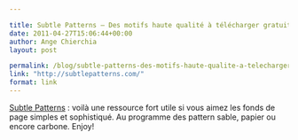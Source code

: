 ```yaml
---

title: Subtle Patterns – Des motifs haute qualité à télécharger gratuitement
date: 2011-04-27T15:06:44+00:00
author: Ange Chierchia
layout: post

permalink: /blog/subtle-patterns-des-motifs-haute-qualite-a-telecharger-gratuitement/
link: "http://subtlepatterns.com/"
format: link
---
```

<a href="http://subtlepatterns.com/" target="_blank">Subtle Patterns</a> : voilà une ressource fort utile si vous aimez les fonds de page simples et sophistiqué. Au programme des pattern sable, papier ou encore carbone. Enjoy!
